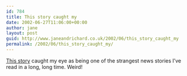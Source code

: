```yaml
---
id: 784
title: This story caught my
date: 2002-06-27T11:06:00+00:00
author: jane
layout: post
guid: http://www.janeandrichard.co.uk/2002/06/this_story_caught_my
permalink: /2002/06/this_story_caught_my/
---
```

[This story](http://www.thisislondon.co.uk/dynamic/news/top_story.html?in_review_id=625009&in_review_text_id=594864) caught my eye as being one of the strangest news stories I&#8217;ve read in a long, long time. Weird!